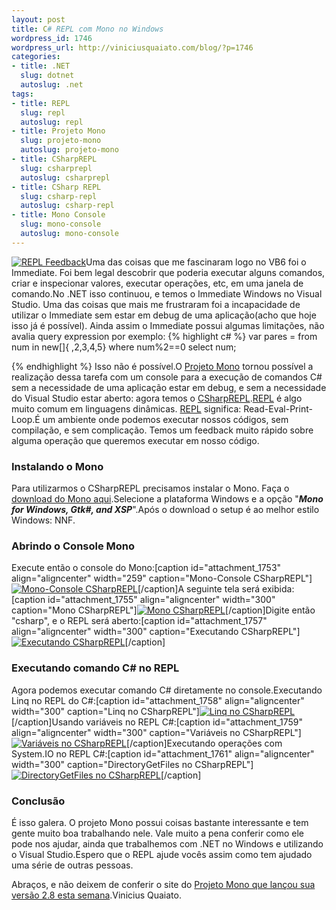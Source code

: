 ```yaml
--- 
layout: post
title: C# REPL com Mono no Windows
wordpress_id: 1746
wordpress_url: http://viniciusquaiato.com/blog/?p=1746
categories: 
- title: .NET
  slug: dotnet
  autoslug: .net
tags: 
- title: REPL
  slug: repl
  autoslug: repl
- title: Projeto Mono
  slug: projeto-mono
  autoslug: projeto-mono
- title: CSharpREPL
  slug: csharprepl
  autoslug: csharprepl
- title: CSharp REPL
  slug: csharp-repl
  autoslug: csharp-repl
- title: Mono Console
  slug: mono-console
  autoslug: mono-console
---
```

[![REPL Feedback](http://viniciusquaiato.com/blog/wp-content/uploads/2010/10/feedback_repl-e1286637912523.png "feedback_repl")](http://viniciusquaiato.com/blog/wp-content/uploads/2010/10/feedback_repl-e1286637912523.png)Uma das coisas que me fascinaram logo no VB6 foi o Immediate. Foi bem legal descobrir que poderia executar alguns comandos, criar e inspecionar valores, executar operações, etc, em uma janela de comando.No .NET isso continuou, e temos o Immediate Windows no Visual Studio. Uma das coisas que mais me frustraram foi a incapacidade de utilizar o Immediate sem estar em debug de uma aplicação(acho que hoje isso já é possível). Ainda assim o Immediate possui algumas limitações, não avalia query expression por exemplo:
{% highlight c# %}
var pares = from num in new[]{
,2,3,4,5}
    where num%2==0    select num;
    
{% endhighlight %}
Isso não é possível.O [Projeto Mono](http://www.mono-project.com/) tornou possível a realização dessa tarefa com um console para a execução de comandos C# sem a necessidade de uma aplicação estar em debug, e sem a necessidade do Visual Studio estar aberto: agora temos o [CSharpREPL](http://www.mono-project.com/CsharpRepl).[REPL](http://en.wikipedia.org/wiki/Read-eval-print_loop) é algo muito comum em linguagens dinâmicas. [REPL](http://en.wikipedia.org/wiki/Read-eval-print_loop) significa: Read-Eval-Print-Loop.É um ambiente onde podemos executar nossos códigos, sem compilação, e sem complicação. Temos um feedback muito rápido sobre alguma operação que queremos executar em nosso código.

### Instalando o Mono
Para utilizarmos o CSharpREPL precisamos instalar o Mono. Faça o [download do Mono aqui](http://www.go-mono.com/mono-downloads/download.html).Selecione a plataforma Windows e a opção "_**Mono for Windows, Gtk#, and XSP**_".Após o download o setup é ao melhor estilo Windows: NNF.

### Abrindo o Console Mono
Execute então o console do Mono:[caption id="attachment_1753" align="aligncenter" width="259" caption="Mono-Console CSharpREPL"][![Mono-Console CSharpREPL](http://viniciusquaiato.com/blog/wp-content/uploads/2010/10/Mono-Console-259x300.png "Mono-Console CSharpREPL")](http://viniciusquaiato.com/blog/wp-content/uploads/2010/10/Mono-Console.png)[/caption]A seguinte tela será exibida:[caption id="attachment_1755" align="aligncenter" width="300" caption="Mono CSharpREPL"][![Mono CSharpREPL](http://viniciusquaiato.com/blog/wp-content/uploads/2010/10/CSharpREPL-300x173.png "Mono CSharpREPL")](http://viniciusquaiato.com/blog/wp-content/uploads/2010/10/CSharpREPL.png)[/caption]Digite então "csharp", e o REPL será aberto:[caption id="attachment_1757" align="aligncenter" width="300" caption="Executando CSharpREPL"][![Executando CSharpREPL](http://viniciusquaiato.com/blog/wp-content/uploads/2010/10/Executando-CSharpREPL-300x173.png "Executando CSharpREPL")](http://viniciusquaiato.com/blog/wp-content/uploads/2010/10/Executando-CSharpREPL.png)[/caption]

### Executando comando C# no REPL
Agora podemos executar comando C# diretamente no console.Executando Linq no REPL do C#:[caption id="attachment_1758" align="aligncenter" width="300" caption="Linq no CSharpREPL"][![Linq no CSharpREPL](http://viniciusquaiato.com/blog/wp-content/uploads/2010/10/pares-300x178.png "Linq no CSharpREPL")](http://viniciusquaiato.com/blog/wp-content/uploads/2010/10/pares.png)[/caption]Usando variáveis no REPL C#:[caption id="attachment_1759" align="aligncenter" width="300" caption="Variáveis no CSharpREPL"][![Variáveis no CSharpREPL](http://viniciusquaiato.com/blog/wp-content/uploads/2010/10/variavel-300x178.png "Variáveis no CSharpREPL")](http://viniciusquaiato.com/blog/wp-content/uploads/2010/10/variavel.png)[/caption]Executando operações com System.IO no REPL C#:[caption id="attachment_1761" align="aligncenter" width="300" caption="DirectoryGetFiles no CSharpREPL"][![DirectoryGetFiles no CSharpREPL](http://viniciusquaiato.com/blog/wp-content/uploads/2010/10/DirectoryGetFiles-300x86.png "DirectoryGetFiles no CSharpREPL")](http://viniciusquaiato.com/blog/wp-content/uploads/2010/10/DirectoryGetFiles.png)[/caption]

### Conclusão
É isso galera. O projeto Mono possui coisas bastante interessante e tem gente muito boa trabalhando nele. Vale muito a pena conferir como ele pode nos ajudar, ainda que trabalhemos com .NET no Windows e utilizando o Visual Studio.Espero que o REPL ajude vocês assim como tem ajudado uma série de outras pessoas.

Abraços,
 e não deixem de conferir o site do [Projeto Mono que lançou sua versão 2.8 esta semana](http://www.mono-project.com/news/archive/2010/Oct-06.html).Vinicius Quaiato.
